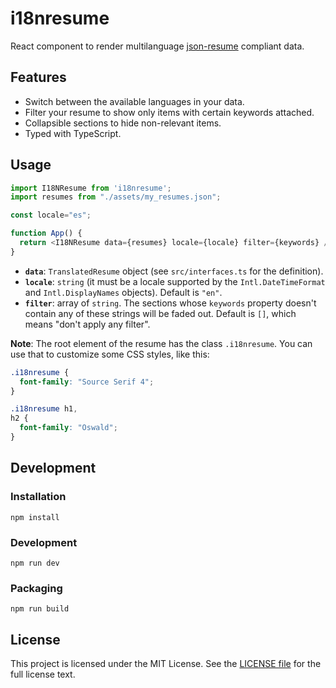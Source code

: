 
# i18nresume

React component to render multilanguage [json-resume](https://jsonresume.org/) compliant data.


## Features

- Switch between the available languages in your data.
- Filter your resume to show only items with certain keywords attached.
- Collapsible sections to hide non-relevant items.
- Typed with TypeScript.


## Usage

```javascript
import I18NResume from 'i18nresume';
import resumes from "./assets/my_resumes.json";

const locale="es";

function App() {
  return <I18NResume data={resumes} locale={locale} filter={keywords} />
}
```

- **`data`**: `TranslatedResume` object (see `src/interfaces.ts` for the definition).
- **`locale`**: `string` (it must be a locale supported by the `Intl.DateTimeFormat` and `Intl.DisplayNames` objects). Default is `"en"`.
- **`filter`**: array of `string`. The sections whose `keywords` property doesn't contain any of these strings will be faded out. Default is `[]`, which means "don't apply any filter".

**Note**: The root element of the resume has the class `.i18nresume`. You can use that to customize some CSS styles, like this:

```css
.i18nresume {
  font-family: "Source Serif 4";
}

.i18nresume h1,
h2 {
  font-family: "Oswald";
}
```

## Development

### Installation
```shell
npm install
```

### Development
```shell
npm run dev
```

### Packaging
```shell
npm run build
```

## License

This project is licensed under the MIT License. See the [LICENSE file](./LICENSE) for the full license text.
